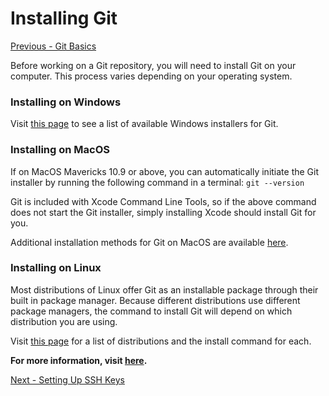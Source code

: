 # Installing Git

[Previous - Git Basics](../README.md)

Before working on a Git repository, you will need to install Git on your computer.
This process varies depending on your operating system.

### Installing on Windows

Visit [this page](https://git-scm.com/download/win) to see a list of available
Windows installers for Git.

### Installing on MacOS

If on MacOS Mavericks 10.9 or above, you can automatically initiate the Git
installer by running the following command in a terminal:
`git --version`

Git is included with Xcode Command Line Tools, so if the above command does
not start the Git installer, simply installing Xcode should install Git for you.

Additional installation methods for Git on MacOS are available [here](https://git-scm.com/download/mac).

### Installing on Linux

Most distributions of Linux offer Git as an installable package through their
built in package manager. Because different distributions use different
package managers, the command to install Git will depend on which distribution
you are using.

Visit [this page](https://git-scm.com/download/linux) for a list of distributions and the install command for each.

**For more information, visit [here](https://git-scm.com/book/en/v2/Getting-Started-Installing-Git).**

[Next - Setting Up SSH Keys](./ssh_key.md)
